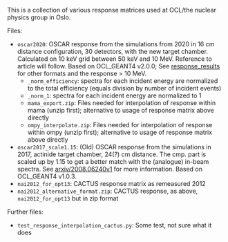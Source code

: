 This is a collection of various response matrices used at OCL/the nuclear physics group in Oslo.

Files:
- `oscar2020`: OSCAR response from the simulations from 2020 in 16 cm distance configuration, 30 detectors, with the new target chamber. Calculated on 10 keV grid between 50 keV and 10 MeV. Reference to article will follow. Based on OCL_GEANT4 v2.0.0; See [response_results](https://github.com/oslocyclotronlab/OCL_GEANT4/releases/tag/v2.0.0) for other formats and the response > 10 MeV. 
  - `_norm_efficiency`: spectra for each incident energy are normalized to the 
    total efficiency (equals division by number of incident events)
  - `_norm_1`: spectra for each incident energy are normalized to 1
  - `mama_export.zip`: Files needed for interpolation of response within mama 
    (unzip first); alternative to usage of response matrix above directly 
  - `ompy_interpolate.zip`: Files needed for interpolation of response within ompy 
    (unzip first); alternative to usage of response matrix above directly 
- `oscar2017_scale1.15`: (Old) OSCAR response from the simulations in 2017, actinide target chamber, 24(?) cm distance. The cmp. part is scaled up by 1.15 to get a better match with the (analogue) in-beam spectra. See [arxiv/2008.06240v1](https://arxiv.org/abs/2008.06240v1) for more information. Based on OCL_GEANT4 v1.0.3.
- `nai2012_for_opt13`: CACTUS response matrix as remeasured 2012
- `nai2012_alternative_format.zip`: CACTUS response, as above, `nai2012_for_opt13` but in zip format
  
Further files:
- `test_response_interpolation_cactus.py`: Some test, not sure what it does
